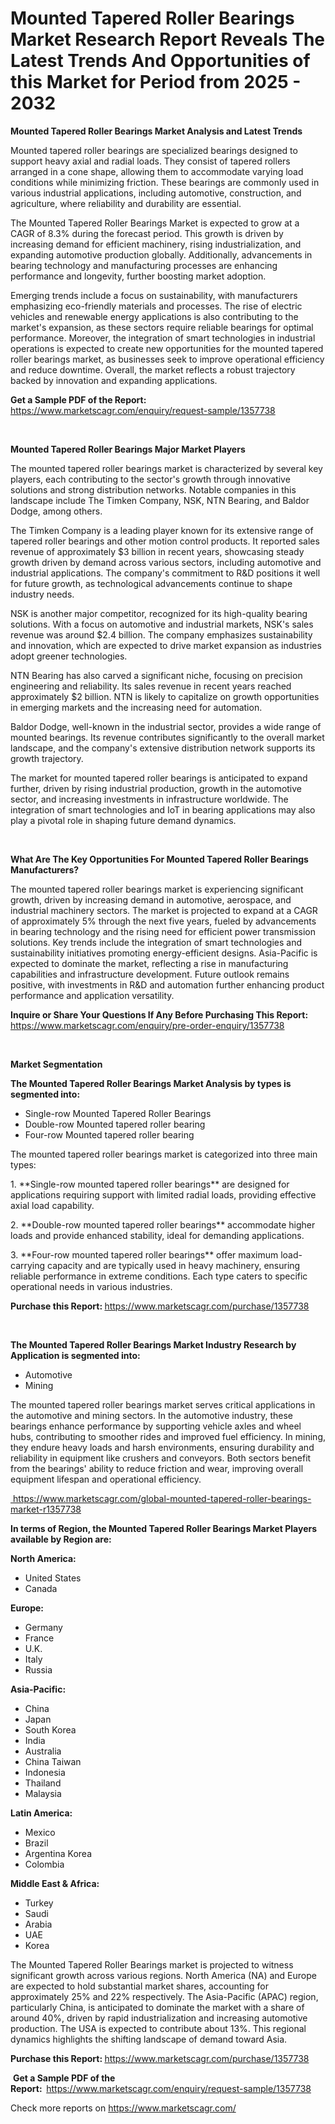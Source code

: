 <p><h1>Mounted Tapered Roller Bearings Market Research Report Reveals The Latest Trends And Opportunities of this Market for Period from 2025 - 2032</h1></p><p><strong>Mounted Tapered Roller Bearings Market Analysis and Latest Trends</strong></p>
<p><p>Mounted tapered roller bearings are specialized bearings designed to support heavy axial and radial loads. They consist of tapered rollers arranged in a cone shape, allowing them to accommodate varying load conditions while minimizing friction. These bearings are commonly used in various industrial applications, including automotive, construction, and agriculture, where reliability and durability are essential.</p><p>The Mounted Tapered Roller Bearings Market is expected to grow at a CAGR of 8.3% during the forecast period. This growth is driven by increasing demand for efficient machinery, rising industrialization, and expanding automotive production globally. Additionally, advancements in bearing technology and manufacturing processes are enhancing performance and longevity, further boosting market adoption.</p><p>Emerging trends include a focus on sustainability, with manufacturers emphasizing eco-friendly materials and processes. The rise of electric vehicles and renewable energy applications is also contributing to the market's expansion, as these sectors require reliable bearings for optimal performance. Moreover, the integration of smart technologies in industrial operations is expected to create new opportunities for the mounted tapered roller bearings market, as businesses seek to improve operational efficiency and reduce downtime. Overall, the market reflects a robust trajectory backed by innovation and expanding applications.</p></p>
<p><strong>Get a Sample PDF of the Report:&nbsp;</strong> <a href="https://www.marketscagr.com/enquiry/request-sample/1357738?utm_campaign=2304&utm_medium=2&utm_source=Github&utm_content=ia&utm_term=08042025&utm_id=mounted-tapered-roller-bearings">https://www.marketscagr.com/enquiry/request-sample/1357738</a></p>
<p>&nbsp;</p>
<p><strong>Mounted Tapered Roller Bearings Major Market Players</strong></p>
<p><p>The mounted tapered roller bearings market is characterized by several key players, each contributing to the sector's growth through innovative solutions and strong distribution networks. Notable companies in this landscape include The Timken Company, NSK, NTN Bearing, and Baldor Dodge, among others.</p><p>The Timken Company is a leading player known for its extensive range of tapered roller bearings and other motion control products. It reported sales revenue of approximately $3 billion in recent years, showcasing steady growth driven by demand across various sectors, including automotive and industrial applications. The company's commitment to R&D positions it well for future growth, as technological advancements continue to shape industry needs.</p><p>NSK is another major competitor, recognized for its high-quality bearing solutions. With a focus on automotive and industrial markets, NSK's sales revenue was around $2.4 billion. The company emphasizes sustainability and innovation, which are expected to drive market expansion as industries adopt greener technologies.</p><p>NTN Bearing has also carved a significant niche, focusing on precision engineering and reliability. Its sales revenue in recent years reached approximately $2 billion. NTN is likely to capitalize on growth opportunities in emerging markets and the increasing need for automation.</p><p>Baldor Dodge, well-known in the industrial sector, provides a wide range of mounted bearings. Its revenue contributes significantly to the overall market landscape, and the company's extensive distribution network supports its growth trajectory.</p><p>The market for mounted tapered roller bearings is anticipated to expand further, driven by rising industrial production, growth in the automotive sector, and increasing investments in infrastructure worldwide. The integration of smart technologies and IoT in bearing applications may also play a pivotal role in shaping future demand dynamics.</p></p>
<p>&nbsp;</p>
<p><strong>What Are The Key Opportunities For Mounted Tapered Roller Bearings Manufacturers?</strong></p>
<p><p>The mounted tapered roller bearings market is experiencing significant growth, driven by increasing demand in automotive, aerospace, and industrial machinery sectors. The market is projected to expand at a CAGR of approximately 5% through the next five years, fueled by advancements in bearing technology and the rising need for efficient power transmission solutions. Key trends include the integration of smart technologies and sustainability initiatives promoting energy-efficient designs. Asia-Pacific is expected to dominate the market, reflecting a rise in manufacturing capabilities and infrastructure development. Future outlook remains positive, with investments in R&D and automation further enhancing product performance and application versatility.</p></p>
<p><strong>Inquire or Share Your Questions If Any Before Purchasing This Report:</strong> <a href="https://www.marketscagr.com/enquiry/pre-order-enquiry/1357738?utm_campaign=2304&utm_medium=2&utm_source=Github&utm_content=ia&utm_term=08042025&utm_id=mounted-tapered-roller-bearings">https://www.marketscagr.com/enquiry/pre-order-enquiry/1357738</a></p>
<p>&nbsp;</p>
<p><strong>Market Segmentation</strong></p>
<p><strong>The Mounted Tapered Roller Bearings Market Analysis by types is segmented into:</strong></p>
<p><ul><li>Single-row Mounted Tapered Roller Bearings</li><li>Double-row Mounted tapered roller bearing</li><li>Four-row Mounted tapered roller bearing</li></ul></p>
<p><p>The mounted tapered roller bearings market is categorized into three main types: </p><p>1. **Single-row mounted tapered roller bearings** are designed for applications requiring support with limited radial loads, providing effective axial load capability. </p><p>2. **Double-row mounted tapered roller bearings** accommodate higher loads and provide enhanced stability, ideal for demanding applications. </p><p>3. **Four-row mounted tapered roller bearings** offer maximum load-carrying capacity and are typically used in heavy machinery, ensuring reliable performance in extreme conditions. Each type caters to specific operational needs in various industries.</p></p>
<p><strong>Purchase this Report:&nbsp;</strong><a href="https://www.marketscagr.com/purchase/1357738?utm_campaign=2304&utm_medium=2&utm_source=Github&utm_content=ia&utm_term=08042025&utm_id=mounted-tapered-roller-bearings">https://www.marketscagr.com/purchase/1357738</a></p>
<p>&nbsp;</p>
<p><strong>The Mounted Tapered Roller Bearings Market Industry Research by Application is segmented into:</strong></p>
<p><ul><li>Automotive</li><li>Mining</li></ul></p>
<p><p>The mounted tapered roller bearings market serves critical applications in the automotive and mining sectors. In the automotive industry, these bearings enhance performance by supporting vehicle axles and wheel hubs, contributing to smoother rides and improved fuel efficiency. In mining, they endure heavy loads and harsh environments, ensuring durability and reliability in equipment like crushers and conveyors. Both sectors benefit from the bearings' ability to reduce friction and wear, improving overall equipment lifespan and operational efficiency.</p></p>
<p><a href="https://www.marketscagr.com/global-mounted-tapered-roller-bearings-market-r1357738?utm_campaign=2304&utm_medium=2&utm_source=Github&utm_content=ia&utm_term=08042025&utm_id=mounted-tapered-roller-bearings">&nbsp;https://www.marketscagr.com/global-mounted-tapered-roller-bearings-market-r1357738</a></p>
<p><strong>In terms of Region, the Mounted Tapered Roller Bearings Market Players available by Region are:</strong></p>
<p>
    <p> <strong> North America: </strong>
        <ul>
            <li>United States</li>
            <li>Canada</li>
        </ul>
        </p> 
    <p> <strong> Europe: </strong>
        <ul>
            <li>Germany</li>
            <li>France</li>
            <li>U.K.</li>
            <li>Italy</li>
            <li>Russia</li>
        </ul>
        </p> 
    <p> <strong> Asia-Pacific: </strong>
        <ul>
            <li>China</li>
            <li>Japan</li>
            <li>South Korea</li>
            <li>India</li>
            <li>Australia</li>
            <li>China Taiwan</li>
            <li>Indonesia</li>
            <li>Thailand</li>
            <li>Malaysia</li>
        </ul>
        </p> 
    <p> <strong> Latin America: </strong>
        <ul>
            <li>Mexico</li>
            <li>Brazil</li>
            <li>Argentina Korea</li>
            <li>Colombia</li>
        </ul>
        </p> 
    <p> <strong> Middle East & Africa: </strong>
        <ul>
            <li>Turkey</li>
            <li>Saudi</li>
            <li>Arabia</li>
            <li>UAE</li>
            <li>Korea</li>
        </ul>
    </p>
    </p>
<p><p>The Mounted Tapered Roller Bearings market is projected to witness significant growth across various regions. North America (NA) and Europe are expected to hold substantial market shares, accounting for approximately 25% and 22% respectively. The Asia-Pacific (APAC) region, particularly China, is anticipated to dominate the market with a share of around 40%, driven by rapid industrialization and increasing automotive production. The USA is expected to contribute about 13%. This regional dynamics highlights the shifting landscape of demand toward Asia.</p></p>
<p><strong>Purchase this Report: </strong><a href="https://www.marketscagr.com/purchase/1357738?utm_campaign=2304&utm_medium=2&utm_source=Github&utm_content=ia&utm_term=08042025&utm_id=mounted-tapered-roller-bearings">https://www.marketscagr.com/purchase/1357738</a></p>
<p>&nbsp;<strong>Get a Sample PDF of the Report:&nbsp;&nbsp;</strong><a href="https://www.marketscagr.com/enquiry/request-sample/1357738?utm_campaign=2304&utm_medium=2&utm_source=Github&utm_content=ia&utm_term=08042025&utm_id=mounted-tapered-roller-bearings">https://www.marketscagr.com/enquiry/request-sample/1357738</a></p>
<p><strong></strong></p>
<p>Check more reports on <a href="https://www.marketscagr.com/?utm_campaign=2304&utm_medium=2&utm_source=Github&utm_content=ia&utm_term=08042025&utm_id=mounted-tapered-roller-bearings">https://www.marketscagr.com/</a></p>